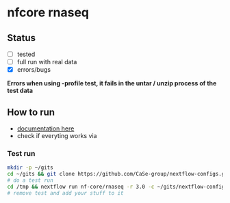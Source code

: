 # nfcore rnaseq

## Status

* [ ] tested
* [ ] full run with real data
* [x] errors/bugs

**Errors when using -profile test, it fails in the untar / unzip process of the test data**

## How to run
* [documentation here](https://github.com/nf-core/rnaseq)
* check if everyting works via

### Test run
```bash
mkdir -p ~/gits
cd ~/gits && git clone https://github.com/CaSe-group/nextflow-configs.git
# do a test run
cd /tmp && nextflow run nf-core/rnaseq -r 3.0 -c ~/gits/nextflow-configs/nf-core/rnaseq/nf-core.rnaseq.config -profile test,ukj_cloud
# remove test and add your stuff to it
```